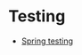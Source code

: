 # Testing

- [Spring testing](https://docs.spring.io/spring-framework/docs/current/reference/html/testing.html#testing-introduction)